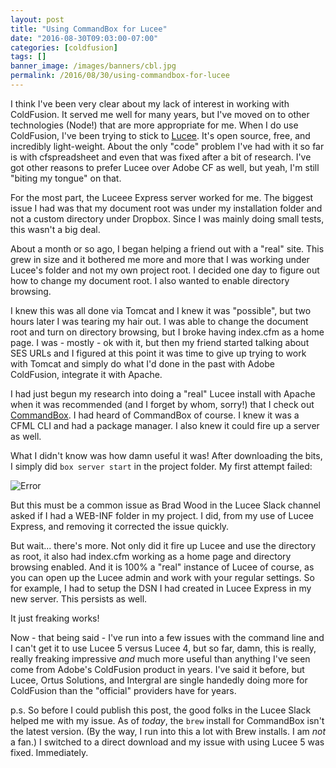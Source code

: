 ```yaml
---
layout: post
title: "Using CommandBox for Lucee"
date: "2016-08-30T09:03:00-07:00"
categories: [coldfusion]
tags: []
banner_image: /images/banners/cbl.jpg
permalink: /2016/08/30/using-commandbox-for-lucee
---
```


I think I've been very clear about my lack of interest in working with ColdFusion. It served me well for many years, but I've moved on to other technologies (Node!) that are more appropriate for me. When I do use ColdFusion, I've been trying to stick to [Lucee](http://lucee.org/). It's open source, free, and incredibly light-weight. About the only "code" problem I've had with it so far is with cfspreadsheet and even that was fixed after a bit of research. I've got other reasons to prefer Lucee over Adobe CF as well, but yeah, I'm still "biting my tongue" on that.

<!--more-->

For the most part, the Luceee Express server worked for me. The biggest issue I had was that my document root was under my installation folder and not a custom directory under Dropbox. Since I was mainly doing small tests, this wasn't a big deal. 

About a month or so ago, I began helping a friend out with a "real" site. This grew in size and it bothered me more and more that I was working under Lucee's folder and not my own project root. I decided one day to figure out how to change my document root. I also wanted to enable directory browsing.

I knew this was all done via Tomcat and I knew it was "possible", but two hours later I was tearing my hair out. I was able to change the document root and turn on directory browsing, but I broke having index.cfm as a home page. I was - mostly - ok with it, but then my friend started talking about SES URLs and I figured at this point it was time to give up trying to work with Tomcat and simply do what I'd done in the past with Adobe ColdFusion, integrate it with Apache.

I had just begun my research into doing a "real" Lucee install with Apache when it was recommended (and I forget by whom, sorry!) that I check out [CommandBox](https://www.ortussolutions.com/products/commandbox). I had heard of CommandBox of course. I knew it was a CFML CLI and had a package manager. I also knew it could fire up a server as well.

What I didn't know was how damn useful it was! After downloading the bits, I simply did `box server start` in the project folder. My first attempt failed:

![Error](https://static.raymondcamden.com/images/2016/08/cb1.jpg)

But this must be a common issue as Brad Wood in the Lucee Slack channel asked if I had a WEB-INF folder in my project. I did, from my use of Lucee Express, and removing it corrected the issue quickly.

But wait... there's more. Not only did it fire up Lucee and use the directory as root, it also had index.cfm working as a home page and directory browsing enabled. And it is 100% a "real" instance of Lucee of course, as you can open up the Lucee admin and work with your regular settings. So for example, I had to setup the DSN I had created in Lucee Express in my new server. This persists as well.

It just freaking works! 

Now - that being said - I've run into a few issues with the command line and I can't get it to use Lucee 5 versus Lucee 4, but so far, damn, this is really, really freaking impressive *and* much more useful than anything I've seen come from Adobe's ColdFusion product in years. I've said it before, but Lucee, Ortus Solutions, and Intergral are single handedly doing more for ColdFusion than the "official" providers have for years. 

p.s. So before I could publish this post, the good folks in the Lucee Slack helped me with my issue. As of *today*, the `brew` install for CommandBox isn't the latest version. (By the way, I run into this a lot with Brew installs. I am *not* a fan.) I switched to a direct download and my issue with using Lucee 5 was fixed. Immediately.